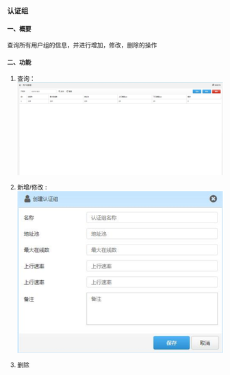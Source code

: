 
### 认证组
#### 一、概要
查询所有用户组的信息，并进行增加，修改，删除的操作

#### 二、功能
1. 查询：
![ALERT TEXT](/images/authgroup_list.jpg)

2. 新增/修改 :
![ALERT TEXT](/images/group_add.jpg)

3. 删除





